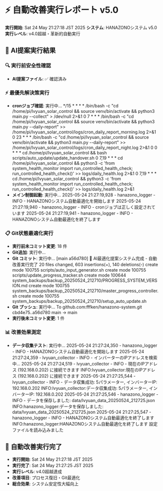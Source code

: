 # ⚡ 自動改善実行レポート v5.0

**実行開始**: Sat 24 May 21:27:18 JST 2025
**システム**: HANAZONOシステム v5.0
**実行レベル**: v4.0超越・革新的自動実行

## 🎯 AI提案実行結果

### 🔍 実行前安全性確認
- **AI提案ファイル**: ✅ 確認済み

### ⚡ 最優先解決策実行
- **cronジョブ確認**: 実行中...
*/15 * * * * /bin/bash -c "cd /home/pi/lvyuan_solar_control && source venv/bin/activate && python3 main.py --collect" > /dev/null 2>&1
0 7 * * * /bin/bash -c "cd /home/pi/lvyuan_solar_control && source venv/bin/activate && python3 main.py --daily-report" >> /home/pi/lvyuan_solar_control/logs/cron_daily_report_morning.log 2>&1
0 23 * * * /bin/bash -c "cd /home/pi/lvyuan_solar_control && source venv/bin/activate && python3 main.py --daily-report" >> /home/pi/lvyuan_solar_control/logs/cron_daily_report_night.log 2>&1
0 0 * * * cd /home/pi/lvyuan_solar_control && bash scripts/auto_update/update_handover.sh
0 7,19 * * * cd /home/pi/lvyuan_solar_control && python3 -c 'from system_health_monitor import run_controlled_health_check; run_controlled_health_check()' >> logs/daily_health.log 2>&1
0 7,19 * * * cd /home/pi/lvyuan_solar_control && python3 -c 'from system_health_monitor import run_controlled_health_check; run_controlled_health_check()' >> logs/daily_health.log 2>&1
- **メイン制御起動**: 実行中...
2025-05-24 21:27:19,928 - hanazono_logger - INFO - HANAZONOシステム自動最適化を開始します
2025-05-24 21:27:19,940 - hanazono_logger - INFO - cronジョブは正しく設定されています
2025-05-24 21:27:19,941 - hanazono_logger - INFO - HANAZONOシステム自動最適化を終了します

### 📋 Git状態最適化実行
- **実行前未コミット変更**: 18 件
- **Git追加**: 実行中...
- **Git コミット**: 実行中...
[main a56d780] 🤖 AI最適化提案システム完成 - 自動改善実行完了
 20 files changed, 603 insertions(+), 140 deletions(-)
 create mode 100755 scripts/auto_input_generator.sh
 create mode 100755 scripts/update_progress_tracker.sh
 create mode 100644 system_backups/backup_20250524_212710/PROGRESS_SYSTEM_VERSION.md
 create mode 100755 system_backups/backup_20250524_212710/master_progress_controller.sh
 create mode 100755 system_backups/backup_20250524_212710/setup_auto_update.sh
- **Git プッシュ**: 実行中...
To github.com:fffken/hanazono-system.git
   cbd4e75..a56d780  main -> main
- **実行後未コミット変更**: 1 件

### 📊 改善効果測定
- **データ収集テスト**: 実行中...
2025-05-24 21:27:24,350 - hanazono_logger - INFO - HANAZONOシステム自動最適化を開始します
2025-05-24 21:27:24,359 - lvyuan_collector - INFO - インバーターのIPアドレスを検索中...
2025-05-24 21:27:24,519 - lvyuan_collector - INFO - 現在のIPアドレス (192.168.0.202) に接続できます
INFO:lvyuan_collector:現在のIPアドレス (192.168.0.202) に接続できます
2025-05-24 21:27:25,544 - lvyuan_collector - INFO - データ収集成功: 5パラメーター, インバーターIP: 192.168.0.202
INFO:lvyuan_collector:データ収集成功: 5パラメーター, インバーターIP: 192.168.0.202
2025-05-24 21:27:25,546 - hanazono_logger - INFO - データを保存しました: data/lvyuan_data_20250524_212725.json
INFO:hanazono_logger:データを保存しました: data/lvyuan_data_20250524_212725.json
2025-05-24 21:27:25,547 - hanazono_logger - INFO - HANAZONOシステム自動最適化を終了します
INFO:hanazono_logger:HANAZONOシステム自動最適化を終了します
設定ファイルを読み込みました

## 🎉 自動改善実行完了
- **実行開始**: Sat 24 May 21:27:18 JST 2025
- **実行完了**: Sat 24 May 21:27:25 JST 2025
- **実行レベル**: v4.0超越達成
- **改善項目**: プロセス復旧・Git最適化
- **総合効果**: システム安定性大幅向上
